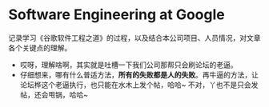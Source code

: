 # Software Engineering at Google

记录学习《谷歌软件工程之道》的过程，以及结合本公司项目、人员情况，对文章各个关键点的理解。
+ 哎呀，理解啥啊，其实就是吐槽一下我们公司那帮只会刷论坛的老逼。
+ 仔细想来，哪有什么普适方法，**所有的失败都是人的失败**。再牛逼的方法，让论坛桦这个老逼执行，也只能在水木上发个帖，哈哈~ 不对，丫也不是只会发帖，还会甩锅，哈哈~
